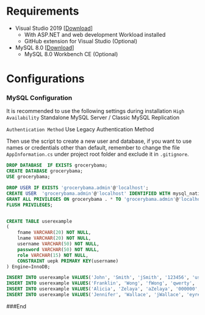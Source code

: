 # Requirements
- Visual Studio 2019 [[Download](https://visualstudio.microsoft.com/vs/ "Download")]
	- With ASP.NET and web development Workload installed
	- GitHub extension for Visual Studio (Optional)
- MySQL 8.0 [[Download](https://dev.mysql.com/downloads/windows/installer/8.0.html "Download")]
	- MySQL 8.0 Workbench CE (Optional)

# Configurations
### MySQL Configuration
It is recommended to use the following settings during installation
`High Availability` Standalone MySQL Server / Classic MySQL Replication

`Authentication Method`  Use Legacy Authentication Method

Then use the script to create a new user and database, if you want to use names or credentials other than default, remember to change the file `AppInformation.cs` under project root folder and exclude it in `.gitignore`.
```sql
DROP DATABASE  IF EXISTS grocerybama;
CREATE DATABASE grocerybama;
USE grocerybama;

DROP USER IF EXISTS 'grocerybama.admin'@'localhost';
CREATE USER  'grocerybama.admin'@'localhost' IDENTIFIED WITH mysql_native_password BY 'password';
GRANT ALL PRIVILEGES ON grocerybama . * TO 'grocerybama.admin'@'localhost';
FLUSH PRIVILEGES;


CREATE TABLE userexample
(
    fname VARCHAR(20) NOT NULL,
    lname VARCHAR(20) NOT NULL,
    username VARCHAR(50) NOT NULL,
    password VARCHAR(50) NOT NULL,
    role VARCHAR(15) NOT NULL,
    CONSTRAINT uepk PRIMARY KEY(username)
) Engine=InnoDB;

INSERT INTO userexample VALUES('John', 'Smith', 'jSmith', '123456', 'user');
INSERT INTO userexample VALUES('Franklin', 'Wong', 'fWong', 'qwerty', 'user');
INSERT INTO userexample VALUES('Alicia', 'Zelaya', 'aZelaya', '000000', 'user');
INSERT INTO userexample VALUES('Jennifer', 'Wallace', 'jWallace', 'eyr#{2 %DDk--=?=23fere', 'admin');
```

###End
